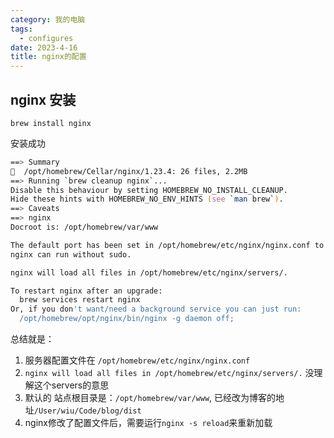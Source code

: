 ```yaml
---
category: 我的电脑
tags:
  - configures
date: 2023-4-16
title: nginx的配置
---
```


## nginx 安装
`brew install nginx`

安装成功
```zsh
==> Summary
🍺  /opt/homebrew/Cellar/nginx/1.23.4: 26 files, 2.2MB
==> Running `brew cleanup nginx`...
Disable this behaviour by setting HOMEBREW_NO_INSTALL_CLEANUP.
Hide these hints with HOMEBREW_NO_ENV_HINTS (see `man brew`).
==> Caveats
==> nginx
Docroot is: /opt/homebrew/var/www

The default port has been set in /opt/homebrew/etc/nginx/nginx.conf to 8080 so that
nginx can run without sudo.

nginx will load all files in /opt/homebrew/etc/nginx/servers/.

To restart nginx after an upgrade:
  brew services restart nginx
Or, if you don't want/need a background service you can just run:
  /opt/homebrew/opt/nginx/bin/nginx -g daemon off;
```

总结就是：
1. 服务器配置文件在 `/opt/homebrew/etc/nginx/nginx.conf`
2. `nginx will load all files in /opt/homebrew/etc/nginx/servers/.` 没理解这个servers的意思 
3. 默认的 站点根目录是：`/opt/homebrew/var/www`, 已经改为博客的地址`/User/wiu/Code/blog/dist`
4. nginx修改了配置文件后，需要运行`nginx -s reload`来重新加载
